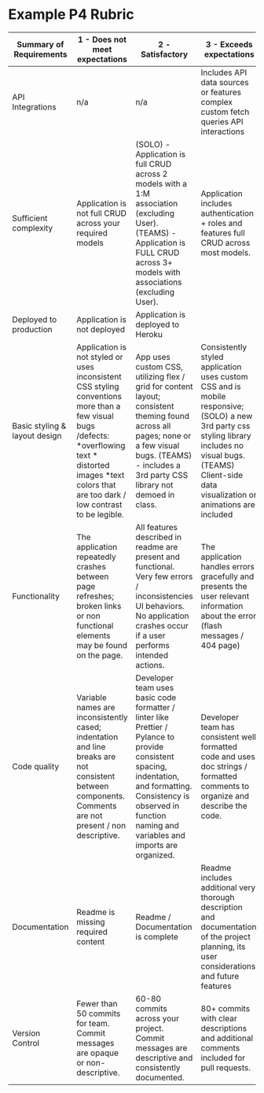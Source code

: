 # Example P4 Rubric

| Summary of Requirements | 1 - Does not meet expectations | 2 - Satisfactory | 3 - Exceeds expectations |
| --- | --- | --- | --- |
| API Integrations  | n/a | n/a | Includes API data sources or features complex custom fetch queries API interactions |
| Sufficient complexity  | Application is not full CRUD across your required models  | (SOLO) - Application is full CRUD across 2 models with a 1:M association (excluding User). (TEAMS) - Application is FULL CRUD across 3+ models with associations (excluding User). | Application includes authentication + roles and features full CRUD across most models.  |
| Deployed to production  | Application is not deployed | Application is deployed to Heroku |  |
| Basic styling & layout design  | Application is not styled or uses inconsistent CSS styling conventions  more than a few visual bugs /defects:  *overflowing text * distorted images *text colors that are too dark / low contrast to be legible. | App uses custom CSS, utilizing flex / grid for content layout; consistent theming found across all pages; none or a few visual bugs. (TEAMS) - includes a 3rd party CSS library not demoed in class.  | Consistently styled application uses custom CSS and is mobile responsive; (SOLO) a new 3rd party css styling library includes no visual bugs. (TEAMS) Client-side data visualization or animations are included  |
| Functionality  | The application repeatedly crashes between page refreshes; broken links or non functional elements may be found on the page.  | All features described in readme are present and functional.  Very few errors / inconsistencies UI behaviors.  No application crashes occur if a user performs intended actions. | The application handles errors gracefully and presents the user relevant information about the error (flash messages / 404 page)  |
| Code quality  | Variable names are inconsistently cased; indentation and line breaks are not consistent between components. Comments are not present / non descriptive. | Developer team uses basic code formatter / linter like Prettier / Pylance to provide consistent spacing, indentation, and formatting. Consistency is observed in function naming and variables and imports are organized.  | Developer team has consistent well formatted code and uses doc strings /  formatted comments to organize and describe the code.  |
| Documentation | Readme is missing required content | Readme / Documentation is complete  | Readme includes additional very thorough description and documentation of the project planning, its user considerations, and future features |
| Version Control  | Fewer than 50 commits for team. Commit messages are opaque or non-descriptive.  | 60-80 commits across your project. Commit messages are descriptive and consistently documented. | 80+ commits with clear descriptions and additional comments included for pull requests.  |
